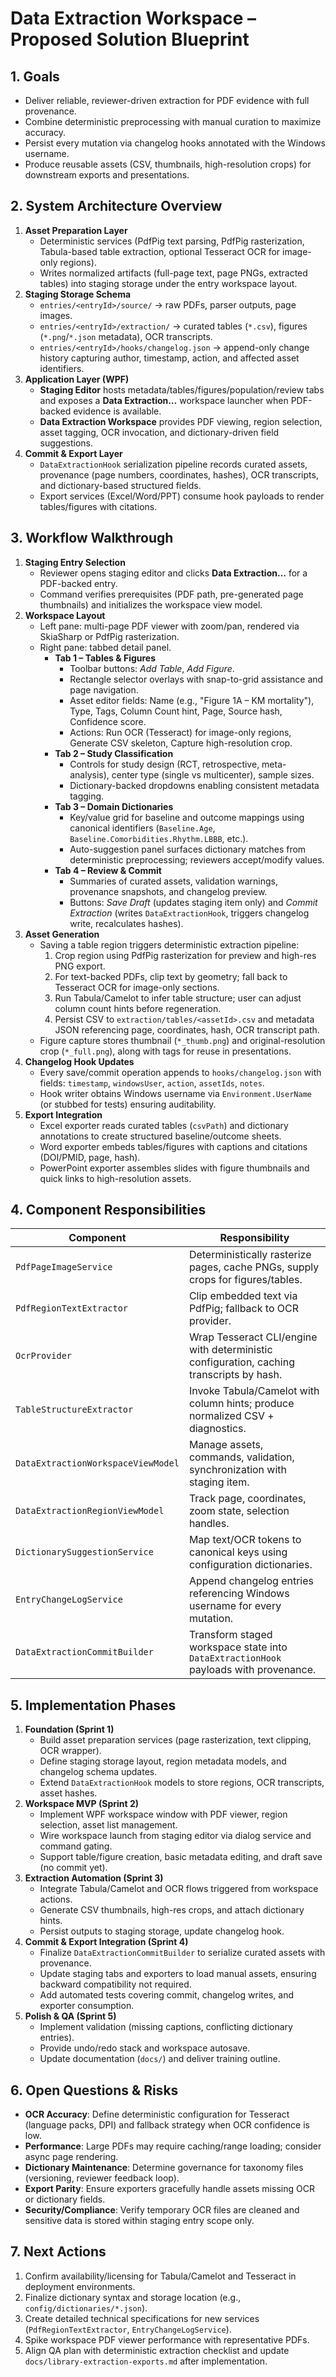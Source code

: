 # Data Extraction Workspace – Proposed Solution Blueprint

## 1. Goals
- Deliver reliable, reviewer-driven extraction for PDF evidence with full provenance.
- Combine deterministic preprocessing with manual curation to maximize accuracy.
- Persist every mutation via changelog hooks annotated with the Windows username.
- Produce reusable assets (CSV, thumbnails, high-resolution crops) for downstream exports and presentations.

## 2. System Architecture Overview
1. **Asset Preparation Layer**
   - Deterministic services (PdfPig text parsing, PdfPig rasterization, Tabula-based table extraction, optional Tesseract OCR for image-only regions).
   - Writes normalized artifacts (full-page text, page PNGs, extracted tables) into staging storage under the entry workspace layout.
2. **Staging Storage Schema**
   - `entries/<entryId>/source/` → raw PDFs, parser outputs, page images.
   - `entries/<entryId>/extraction/` → curated tables (`*.csv`), figures (`*.png`/`*.json` metadata), OCR transcripts.
   - `entries/<entryId>/hooks/changelog.json` → append-only change history capturing author, timestamp, action, and affected asset identifiers.
3. **Application Layer (WPF)**
   - **Staging Editor** hosts metadata/tables/figures/population/review tabs and exposes a **Data Extraction…** workspace launcher when PDF-backed evidence is available.
   - **Data Extraction Workspace** provides PDF viewing, region selection, asset tagging, OCR invocation, and dictionary-driven field suggestions.
4. **Commit & Export Layer**
   - `DataExtractionHook` serialization pipeline records curated assets, provenance (page numbers, coordinates, hashes), OCR transcripts, and dictionary-based structured fields.
   - Export services (Excel/Word/PPT) consume hook payloads to render tables/figures with citations.

## 3. Workflow Walkthrough
1. **Staging Entry Selection**
   - Reviewer opens staging editor and clicks **Data Extraction…** for a PDF-backed entry.
   - Command verifies prerequisites (PDF path, pre-generated page thumbnails) and initializes the workspace view model.
2. **Workspace Layout**
   - Left pane: multi-page PDF viewer with zoom/pan, rendered via SkiaSharp or PdfPig rasterization.
   - Right pane: tabbed detail panel.
     - **Tab 1 – Tables & Figures**
       - Toolbar buttons: *Add Table*, *Add Figure*.
       - Rectangle selector overlays with snap-to-grid assistance and page navigation.
       - Asset editor fields: Name (e.g., "Figure 1A – KM mortality"), Type, Tags, Column Count hint, Page, Source hash, Confidence score.
       - Actions: Run OCR (Tesseract) for image-only regions, Generate CSV skeleton, Capture high-resolution crop.
     - **Tab 2 – Study Classification**
       - Controls for study design (RCT, retrospective, meta-analysis), center type (single vs multicenter), sample sizes.
       - Dictionary-backed dropdowns enabling consistent metadata tagging.
     - **Tab 3 – Domain Dictionaries**
       - Key/value grid for baseline and outcome mappings using canonical identifiers (`Baseline.Age`, `Baseline.Comorbidities.Rhythm.LBBB`, etc.).
       - Auto-suggestion panel surfaces dictionary matches from deterministic preprocessing; reviewers accept/modify values.
     - **Tab 4 – Review & Commit**
       - Summaries of curated assets, validation warnings, provenance snapshots, and changelog preview.
       - Buttons: *Save Draft* (updates staging item only) and *Commit Extraction* (writes `DataExtractionHook`, triggers changelog write, recalculates hashes).
3. **Asset Generation**
   - Saving a table region triggers deterministic extraction pipeline:
     1. Crop region using PdfPig rasterization for preview and high-res PNG export.
     2. For text-backed PDFs, clip text by geometry; fall back to Tesseract OCR for image-only sections.
     3. Run Tabula/Camelot to infer table structure; user can adjust column count hints before regeneration.
     4. Persist CSV to `extraction/tables/<assetId>.csv` and metadata JSON referencing page, coordinates, hash, OCR transcript path.
   - Figure capture stores thumbnail (`*_thumb.png`) and original-resolution crop (`*_full.png`), along with tags for reuse in presentations.
4. **Changelog Hook Updates**
   - Every save/commit operation appends to `hooks/changelog.json` with fields: `timestamp`, `windowsUser`, `action`, `assetIds`, `notes`.
   - Hook writer obtains Windows username via `Environment.UserName` (or stubbed for tests) ensuring auditability.
5. **Export Integration**
   - Excel exporter reads curated tables (`csvPath`) and dictionary annotations to create structured baseline/outcome sheets.
   - Word exporter embeds tables/figures with captions and citations (DOI/PMID, page, hash).
   - PowerPoint exporter assembles slides with figure thumbnails and quick links to high-resolution assets.

## 4. Component Responsibilities
| Component | Responsibility |
|-----------|----------------|
| `PdfPageImageService` | Deterministically rasterize pages, cache PNGs, supply crops for figures/tables. |
| `PdfRegionTextExtractor` | Clip embedded text via PdfPig; fallback to OCR provider. |
| `OcrProvider` | Wrap Tesseract CLI/engine with deterministic configuration, caching transcripts by hash. |
| `TableStructureExtractor` | Invoke Tabula/Camelot with column hints; produce normalized CSV + diagnostics. |
| `DataExtractionWorkspaceViewModel` | Manage assets, commands, validation, synchronization with staging item. |
| `DataExtractionRegionViewModel` | Track page, coordinates, zoom state, selection handles. |
| `DictionarySuggestionService` | Map text/OCR tokens to canonical keys using configuration dictionaries. |
| `EntryChangeLogService` | Append changelog entries referencing Windows username for every mutation. |
| `DataExtractionCommitBuilder` | Transform staged workspace state into `DataExtractionHook` payloads with provenance. |

## 5. Implementation Phases
1. **Foundation (Sprint 1)**
   - Build asset preparation services (page rasterization, text clipping, OCR wrapper).
   - Define staging storage layout, region metadata models, and changelog schema updates.
   - Extend `DataExtractionHook` models to store regions, OCR transcripts, asset hashes.
2. **Workspace MVP (Sprint 2)**
   - Implement WPF workspace window with PDF viewer, region selection, asset list management.
   - Wire workspace launch from staging editor via dialog service and command gating.
   - Support table/figure creation, basic metadata editing, and draft save (no commit yet).
3. **Extraction Automation (Sprint 3)**
   - Integrate Tabula/Camelot and OCR flows triggered from workspace actions.
   - Generate CSV thumbnails, high-res crops, and attach dictionary hints.
   - Persist outputs to staging storage, update changelog hook.
4. **Commit & Export Integration (Sprint 4)**
   - Finalize `DataExtractionCommitBuilder` to serialize curated assets with provenance.
   - Update staging tabs and exporters to load manual assets, ensuring backward compatibility not required.
   - Add automated tests covering commit, changelog writes, and exporter consumption.
5. **Polish & QA (Sprint 5)**
   - Implement validation (missing captions, conflicting dictionary entries).
   - Provide undo/redo stack and workspace autosave.
   - Update documentation (`docs/`) and deliver training outline.

## 6. Open Questions & Risks
- **OCR Accuracy**: Define deterministic configuration for Tesseract (language packs, DPI) and fallback strategy when OCR confidence is low.
- **Performance**: Large PDFs may require caching/range loading; consider async page rendering.
- **Dictionary Maintenance**: Determine governance for taxonomy files (versioning, reviewer feedback loop).
- **Export Parity**: Ensure exporters gracefully handle assets missing OCR or dictionary fields.
- **Security/Compliance**: Verify temporary OCR files are cleaned and sensitive data is stored within staging entry scope only.

## 7. Next Actions
1. Confirm availability/licensing for Tabula/Camelot and Tesseract in deployment environments.
2. Finalize dictionary syntax and storage location (e.g., `config/dictionaries/*.json`).
3. Create detailed technical specifications for new services (`PdfRegionTextExtractor`, `EntryChangeLogService`).
4. Spike workspace PDF viewer performance with representative PDFs.
5. Align QA plan with deterministic extraction checklist and update `docs/library-extraction-exports.md` after implementation.
